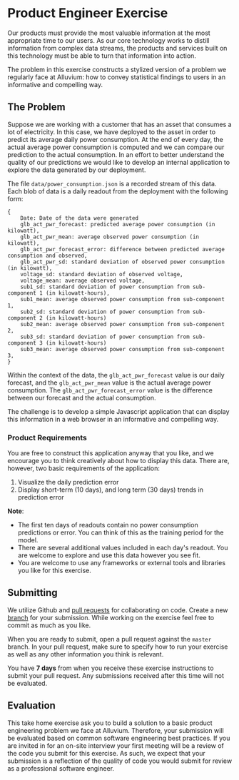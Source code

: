 # Product Engineer Exercise

Our products must provide the most valuable information at the most appropriate time to our users. As our core technology works to distill information from complex data streams, the products and services built on this technology must be able to turn that information into action.

The problem in this exercise constructs a stylized version of a problem we regularly face at Alluvium: how to convey statistical findings to users in an informative and compelling way.

## The Problem

Suppose we are working with a customer that has an asset that consumes a lot of electricity. In this case, we have deployed to the asset in order to predict its average daily power consumption. At the end of every day, the actual average power consumption is computed and we can compare our prediction to the actual consumption. In an effort to better understand the quality of our predictions we would like to develop an internal application to explore the data generated by our deployment.

The file `data/power_consumption.json` is a recorded stream of this data. Each blob of data is a daily readout from the deployment with the following form:

	{
		Date: Date of the data were generated
		glb_act_pwr_forecast: predicted average power consumption (in kilowatt),
		glb_act_pwr_mean: average observed power consumption (in kilowatt),
		glb_act_pwr_forecast_error: difference between predicted average consumption and observed,
		glb_act_pwr_sd: standard deviation of observed power consumption (in kilowatt),
		voltage_sd: standard deviation of observed voltage, 
		voltage_mean: average observed voltage,
		sub1_sd: standard deviation of power consumption from sub-component 1 (in kilowatt-hours),
		sub1_mean: average observed power consumption from sub-component 1,
		sub2_sd: standard deviation of power consumption from sub-component 2 (in kilowatt-hours)
		sub2_mean: average observed power consumption from sub-component 2,
		sub3_sd: standard deviation of power consumption from sub-component 3 (in kilowatt-hours)
		sub3_mean: average observed power consumption from sub-component 3,
	}

Within the context of the data, the `glb_act_pwr_forecast` value is our daily forecast, and the `glb_act_pwr_mean` value is the actual average power consumption. The `glb_act_pwr_forecast_error` value is the difference between our forecast and the actual consumption. 

The challenge is to develop a simple Javascript application that can display this information in a web browser in an informative and compelling way. 

### Product Requirements

You are free to construct this application anyway that you like, and we encourage you to think creatively about how to display this data.  There are, however, two basic requirements of the application:

 1. Visualize the daily prediction error
 2. Display short-term (10 days), and long term (30 days) trends in prediction error

**Note**: 

 - The first ten days of readouts contain no power consumption predictions or error. You can think of this as the training period for the model.
 - There are several additional values included in each day's readout. You are welcome to explore and use this data however you see fit.
 - You are welcome to use any frameworks or external tools and libraries you like for this exercise. 

## Submitting

We utilize Github and [pull requests](https://help.github.com/articles/creating-a-pull-request/) for collaborating on code. Create a new [branch](https://git-scm.com/book/en/v2/Git-Branching-Basic-Branching-and-Merging) for your submission. While working on the exercise feel free to commit as much as you like.

When you are ready to submit, open a pull request against the `master` branch. In your pull request, make sure to specify how to run your exercise as well as any other information you think is relevant.

You have **7 days** from when you receive these exercise instructions to submit your pull request. Any submissions received after this time will not be evaluated. 

## Evaluation

This take home exercise ask you to build a solution to a basic product engineering problem we face at Alluvium. Therefore, your submission will be evaluated based on common software engineering best practices. If you are invited in for an on-site interview your first meeting will be a review of the code you submit for this exercise. As such, we expect that your submission is a reflection of the quality of code you would submit for review as a professional software engineer.
